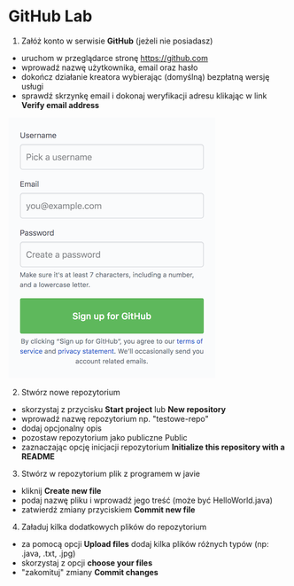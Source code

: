 # GitHub Lab

1. Załóż konto w serwisie **GitHub** (jeżeli nie posiadasz)
- uruchom w przeglądarce stronę https://github.com
- wprowadź nazwę użytkownika, email oraz hasło
- dokończ działanie kreatora wybierając (domyślną) bezpłatną wersję usługi
- sprawdź skrzynkę email i dokonaj weryfikacji adresu klikając w link **Verify email address**

![GitHub SignUp](./github-signup9.png "GitHub SignUp")

2. Stwórz nowe repozytorium
- skorzystaj z przycisku **Start project** lub **New repository**
- wprowadź nazwę repozytorium np. "testowe-repo"
- dodaj opcjonalny opis
- pozostaw repozytorium jako publiczne Public
- zaznaczając opcję inicjacji repozytorium **Initialize this repository with a README**

3. Stwórz w repozytorium plik z programem w javie
- kliknij **Create new file**
- podaj nazwę pliku i wprowadź jego treść (może być HelloWorld.java)
- zatwierdź zmiany przyciskiem **Commit new file**

4. Załaduj kilka dodatkowych plików do repozytorium
- za pomocą opcji **Upload files** dodaj kilka plików różnych typów (np: .java, .txt, .jpg)
- skorzystaj z opcji **choose your files**
- "zakomituj" zmiany **Commit changes**



